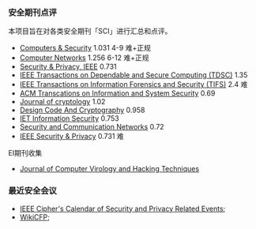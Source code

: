 ### 安全期刊点评

本项目旨在对各类安全期刊「SCI」进行汇总和点评。

+ [Computers & Security](http://www.journals.elsevier.com/computers-and-security/)  1.031  4-9 难+正规
+ [Computer Networks](http://www.journals.elsevier.com/computer-networks)   1.256   6-12  难+正规 
+ [Security & Privacy, IEEE](http://www.computer.org/web/computingnow/securityandprivacy)  0.731 
+ [IEEE Transactions on Dependable and Secure Computing (TDSC)](https://www.computer.org/web/tdsc)  1.35
+ [IEEE Transactions on Information Forensics and Security (TIFS)](http://cis.ieee.org/ieee-transactions-on-information-forensics-and-security.html)  2.4  难
+ [ACM Transcations on Information and System Security](http://tops.acm.org/) 0.69
+ [Journal of cryptology](http://link.springer.com/journal/145)  1.02
+ [Design Code And Cryptography](http://link.springer.com/journal/10623)   0.958
+ [IET Information Security](http://digital-library.theiet.org/content/journals/iet-ifs) 0.753
+ [Security and Communication Networks](http://onlinelibrary.wiley.com/journal/10.1002/(ISSN)1939-0122) 0.72
+ [IEEE Security & Privacy](https://www.computer.org/web/computingnow/securityandprivacy) 0.731 难

EI期刊收集

+ [Journal of Computer Virology and Hacking Techniques](http://www.springer.com/computer/journal/11416)







###  最近安全会议

+ [IEEE Cipher's Calendar of Security and Privacy Related Events](http://www.ieee-security.org/Calendar/cipher-hypercalendar.html);
+ [WikiCFP](http://wikicfp.com/cfp/call?conference=security&skip=1);
